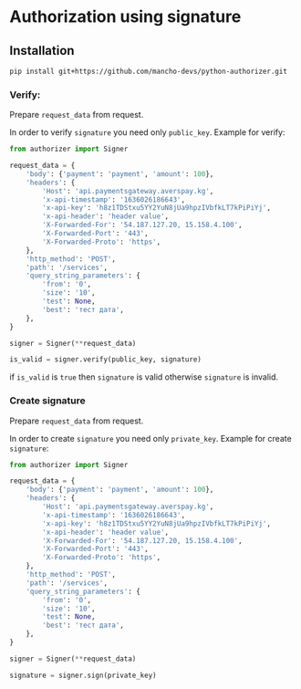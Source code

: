 # Authorization using signature

## Installation
```bash
pip install git+https://github.com/mancho-devs/python-authorizer.git
```

### Verify:
Prepare `request_data` from request.

In order to verify `signature` you need only `public_key`. Example for verify:
```python
from authorizer import Signer

request_data = {
    'body': {'payment': 'payment', 'amount': 100},
    'headers': {
        'Host': 'api.paymentsgateway.averspay.kg',
        'x-api-timestamp': '1636026186643',
        'x-api-key': 'h8z1TDStxu5YY2YuN8jUa9hpzIVbfkLT7kPiPiYj',
        'x-api-header': 'header value',
        'X-Forwarded-For': '54.187.127.20, 15.158.4.100',
        'X-Forwarded-Port': '443',
        'X-Forwarded-Proto': 'https',
    },
    'http_method': 'POST',
    'path': '/services',
    'query_string_parameters': {
        'from': '0',
        'size': '10',
        'test': None,
        'best': 'тест дата',
    },
}

signer = Signer(**request_data)

is_valid = signer.verify(public_key, signature)

```
if `is_valid` is `true` then `signature` is valid otherwise `signature` is invalid.

### Create signature
Prepare `request_data` from request.

In order to create `signature` you need only `private_key`. Example for create `signature`:
```python
from authorizer import Signer

request_data = {
    'body': {'payment': 'payment', 'amount': 100},
    'headers': {
        'Host': 'api.paymentsgateway.averspay.kg',
        'x-api-timestamp': '1636026186643',
        'x-api-key': 'h8z1TDStxu5YY2YuN8jUa9hpzIVbfkLT7kPiPiYj',
        'x-api-header': 'header value',
        'X-Forwarded-For': '54.187.127.20, 15.158.4.100',
        'X-Forwarded-Port': '443',
        'X-Forwarded-Proto': 'https',
    },
    'http_method': 'POST',
    'path': '/services',
    'query_string_parameters': {
        'from': '0',
        'size': '10',
        'test': None,
        'best': 'тест дата',
    },
}

signer = Signer(**request_data)

signature = signer.sign(private_key)
```
